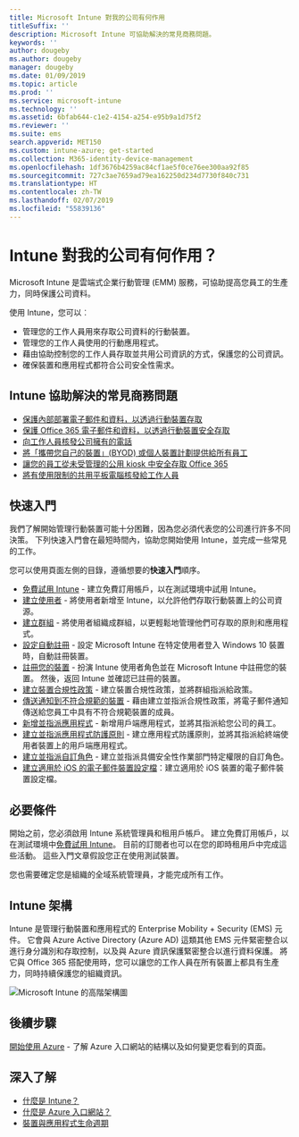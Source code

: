 ```yaml
---
title: Microsoft Intune 對我的公司有何作用
titleSuffix: ''
description: Microsoft Intune 可協助解決的常見商務問題。
keywords: ''
author: dougeby
ms.author: dougeby
manager: dougeby
ms.date: 01/09/2019
ms.topic: article
ms.prod: ''
ms.service: microsoft-intune
ms.technology: ''
ms.assetid: 6bfab644-c1e2-4154-a254-e95b9a1d75f2
ms.reviewer: ''
ms.suite: ems
search.appverid: MET150
ms.custom: intune-azure; get-started
ms.collection: M365-identity-device-management
ms.openlocfilehash: 1df3676b4259ac84cf1ae5f0ce76ee300aa92f85
ms.sourcegitcommit: 727c3ae7659ad79ea162250d234d7730f840c731
ms.translationtype: HT
ms.contentlocale: zh-TW
ms.lasthandoff: 02/07/2019
ms.locfileid: "55839136"
---
```

# <a name="what-can-intune-do-for-my-company"></a>Intune 對我的公司有何作用？
Microsoft Intune 是雲端式企業行動管理 (EMM) 服務，可協助提高您員工的生產力，同時保護公司資料。

使用 Intune，您可以︰

- 管理您的工作人員用來存取公司資料的行動裝置。
- 管理您的工作人員使用的行動應用程式。
- 藉由協助控制您的工作人員存取並共用公司資訊的方式，保護您的公司資訊。
- 確保裝置和應用程式都符合公司安全性需求。

## <a name="common-business-problems-that-intune-helps-solve"></a>Intune 協助解決的常見商務問題

* [保護內部部署電子郵件和資料，以透過行動裝置存取](common-scenarios.md#protecting-your-on-premises-email-and-data-so-it-can-be-safely-accessed-by-mobile-devices)
* [保護 Office 365 電子郵件和資料，以透過行動裝置安全存取](common-scenarios.md#protecting-your-office-365-email-and-data-so-it-can-be-safely-accessed-by-mobile-devices)
* [向工作人員核發公司擁有的電話](common-scenarios.md#issue-corporate-owned-phones-to-your-employees)
* [將「攜帶您自己的裝置」(BYOD) 或個人裝置計劃提供給所有員工](common-scenarios.md#offer-a-bring-your-own-device-program-to-all-employees)
* [讓您的員工從未受管理的公用 kiosk 中安全存取 Office 365](common-scenarios.md#enable-your-employees-to-securely-access-office-365-from-an-unmanaged-public-kiosk)
* [將有使用限制的共用平板電腦核發給工作人員](common-scenarios.md#issue-limited-use-shared-tablets-to-your-employees)

## <a name="quickstarts"></a>快速入門

我們了解開始管理行動裝置可能十分困難，因為您必須代表您的公司進行許多不同決策。 下列快速入門會在最短時間內，協助您開始使用 Intune，並完成一些常見的工作。

您可以使用頁面左側的目錄，遵循想要的**快速入門**順序。

- [免費試用 Intune](free-trial-sign-up.md) - 建立免費訂用帳戶，以在測試環境中試用 Intune。    
- [建立使用者](quickstart-create-user.md) - 將使用者新增至 Intune，以允許他們存取行動裝置上的公司資源。
- [建立群組](quickstart-create-group.md) - 將使用者組織成群組，以更輕鬆地管理他們可存取的原則和應用程式。
- [設定自動註冊](quickstart-setup-auto-enrollment.md) - 設定 Microsoft Intune 在特定使用者登入 Windows 10 裝置時，自動註冊裝置。
- [註冊您的裝置](quickstart-enroll-windows-device.md) - 扮演 Intune 使用者角色並在 Microsoft Intune 中註冊您的裝置。 然後，返回 Intune 並確認已註冊的裝置。
- [建立裝置合規性政策](quickstart-set-password-length-android.md) - 建立裝置合規性政策，並將群組指派給政策。
- [傳送通知到不符合規範的裝置](quickstart-send-notification.md) - 藉由建立並指派合規性政策，將電子郵件通知傳送給您員工中具有不符合規範裝置的成員。
- [新增並指派應用程式](quickstart-add-assign-app.md) - 新增用戶端應用程式，並將其指派給您公司的員工。
- [建立並指派應用程式防護原則](quickstart-create-assign-app-policy.md) - 建立應用程式防護原則，並將其指派給終端使用者裝置上的用戶端應用程式。
- [建立並指派自訂角色](quickstart-create-custom-role.md) - 建立並指派具備安全性作業部門特定權限的自訂角色。 
- [建立適用於 iOS 的電子郵件裝置設定檔](quickstart-email-profile.md)：建立適用於 iOS 裝置的電子郵件裝置設定檔。

## <a name="prerequisites"></a>必要條件

開始之前，您必須啟用 Intune 系統管理員和租用戶帳戶。 建立免費訂用帳戶，以在測試環境中[免費試用 Intune](free-trial-sign-up.md)。 目前的訂閱者也可以在您的即時租用戶中完成這些活動。 這些入門文章假設您正在使用測試裝置。

您也需要確定您是組織的全域系統管理員，才能完成所有工作。

## <a name="intune-architecture"></a>Intune 架構

Intune 是管理行動裝置和應用程式的 Enterprise Mobility + Security (EMS) 元件。 它會與 Azure Active Directory (Azure AD) 這類其他 EMS 元件緊密整合以進行身分識別和存取控制，以及與 Azure 資訊保護緊密整合以進行資料保護。 將它與 Office 365 搭配使用時，您可以讓您的工作人員在所有裝置上都具有生產力，同時持續保護您的組織資訊。

![Microsoft Intune 的高階架構圖](/intune/media/intunearchitecture.svg)

## <a name="next-steps"></a>後續步驟

[開始使用 Azure](get-started-azure.md) - 了解 Azure 入口網站的結構以及如何變更您看到的頁面。

## <a name="learn-more"></a>深入了解

* [什麼是 Intune？](introduction-intune.md)
* [什麼是 Azure 入口網站？](what-is-intune.md)
* [裝置與應用程式生命週期](introduction-device-app-lifecycles.md)
